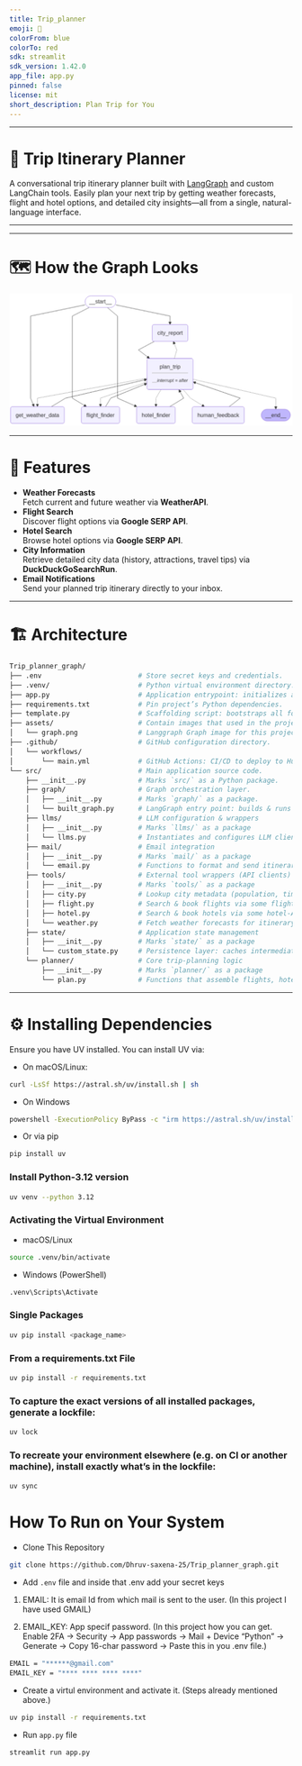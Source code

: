 ```yaml
---
title: Trip_planner
emoji: 🐨
colorFrom: blue
colorTo: red
sdk: streamlit
sdk_version: 1.42.0
app_file: app.py
pinned: false
license: mit
short_description: Plan Trip for You
---
```


---
# 🧳 Trip Itinerary Planner

A conversational trip itinerary planner built with [LangGraph](https://langchain-ai.github.io/langgraph/tutorials/introduction/) and custom LangChain tools. Easily plan your next trip by getting weather forecasts, flight and hotel options, and detailed city insights—all from a single, natural-language interface.

---

---

# 🗺️ How the Graph Looks
![Descriptive alt text](assets/graph.png)

---

# 🚀 Features

- **Weather Forecasts**  
  Fetch current and future weather via **WeatherAPI**.
- **Flight Search**  
  Discover flight options via **Google SERP API**.
- **Hotel Search**  
  Browse hotel options via **Google SERP API**.
- **City Information**  
  Retrieve detailed city data (history, attractions, travel tips) via **DuckDuckGoSearchRun**.
- **Email Notifications**  
  Send your planned trip itinerary directly to your inbox.

---

# 🏗️ Architecture
```bash
Trip_planner_graph/
├── .env                        # Store secret keys and credentials.
├── .venv/                      # Python virtual environment directory.
├── app.py                      # Application entrypoint: initializes and runs the FastAPI/Flask server.
├── requirements.txt            # Pin project’s Python dependencies.
├── template.py                 # Scaffolding script: bootstraps all folders & stub files.
├── assets/                     # Contain images that used in the project.              
│   └── graph.png               # Langgraph Graph image for this project.
├── .github/                    # GitHub configuration directory.
│   └── workflows/
│       └── main.yml            # GitHub Actions: CI/CD to deploy to Hugging Face Space.
└── src/                        # Main application source code.
    ├── __init__.py             # Marks `src/` as a Python package.
    ├── graph/                  # Graph orchestration layer.
    │   ├── __init__.py         # Marks `graph/` as a package.
    │   └── built_graph.py      # LangGraph entry point: builds & runs the planning graph
    ├── llms/                   # LLM configuration & wrappers
    │   ├── __init__.py         # Marks `llms/` as a package
    │   └── llms.py             # Instantiates and configures LLM clients (OpenAI, etc.)
    ├── mail/                   # Email integration
    │   ├── __init__.py         # Marks `mail/` as a package
    │   └── email.py            # Functions to format and send itinerary emails
    ├── tools/                  # External tool wrappers (API clients)
    │   ├── __init__.py         # Marks `tools/` as a package
    │   ├── city.py             # Lookup city metadata (population, timezone, sights)
    │   ├── flight.py           # Search & book flights via some flight-API
    │   ├── hotel.py            # Search & book hotels via some hotel-API
    │   └── weather.py          # Fetch weather forecasts for itinerary dates
    ├── state/                  # Application state management
    │   ├── __init__.py         # Marks `state/` as a package
    │   └── custom_state.py     # Persistence layer: caches intermediate results
    └── planner/                # Core trip-planning logic
        ├── __init__.py         # Marks `planner/` as a package
        └── plan.py             # Functions that assemble flights, hotels, and activities into a plan

```
---

# ⚙️ Installing Dependencies

Ensure you have UV installed. You can install UV via:

- On macOS/Linux:

```bash
curl -LsSf https://astral.sh/uv/install.sh | sh
```
- On Windows

```bash
powershell -ExecutionPolicy ByPass -c "irm https://astral.sh/uv/install.ps1 | iex"
```
- Or via pip

```bash
pip install uv
```

### Install Python-3.12 version
```bash
uv venv --python 3.12
```

### Activating the Virtual Environment 

- macOS/Linux
```bash
source .venv/bin/activate
```

- Windows (PowerShell)

```bash
.venv\Scripts\Activate
```

### Single Packages
```bash
uv pip install <package_name>
```

### From a requirements.txt File
```bash
uv pip install -r requirements.txt
```

### To capture the exact versions of all installed packages, generate a lockfile:
```bash
uv lock
```

### To recreate your environment elsewhere (e.g. on CI or another machine), install exactly what’s in the lockfile:

```bash
uv sync
```

# How To Run on Your System

- Clone This Repository 

```bash
git clone https://github.com/Dhruv-saxena-25/Trip_planner_graph.git
```

- Add `.env` file and inside that .env add your secret keys
1) EMAIL: It is email Id from which mail is sent to the user. (In this project I have used GMAIL)

2) EMAIL_KEY: App specif password. (In this project how you can get. Enable 2FA → Security → App passwords → Mail + Device “Python” → Generate → Copy 16-char password → Paste this in you .env file.)
```bash
EMAIL = "******@gmail.com"   
EMAIL_KEY = "**** **** **** ****"
```

- Create a virtul environment and activate it. (Steps already mentioned above.)

```bash
uv pip install -r requirements.txt 
```

- Run `app.py` file

```bash
streamlit run app.py 
```



